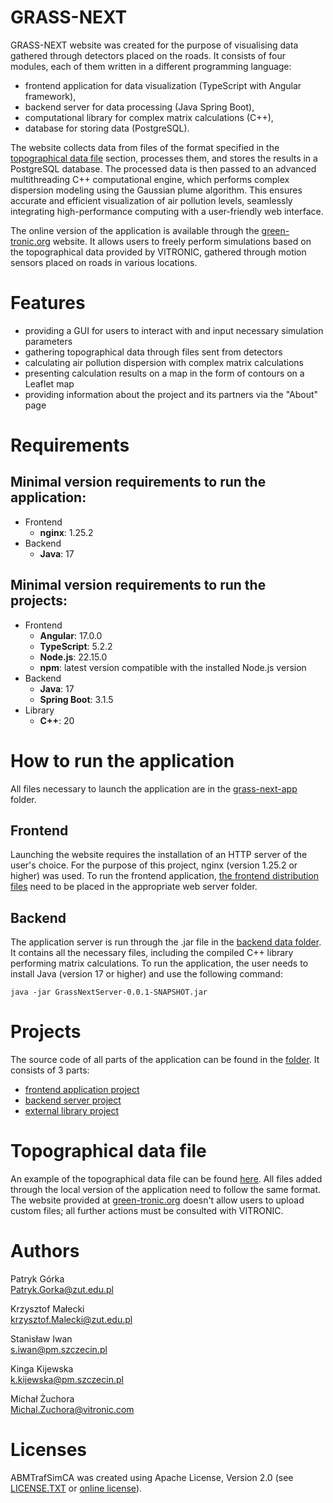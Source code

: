 # GRASS-NEXT

GRASS-NEXT website was created for the purpose of visualising data gathered through detectors placed on the roads. It consists of four modules, each of them written in a different programming language:
- frontend application for data visualization (TypeScript with Angular framework),
- backend server for data processing (Java Spring Boot),
- computational library for complex matrix calculations (C++),
- database for storing data (PostgreSQL).

The website collects data from files of the format specified in the [topographical data file](#topographical-data-file) section, processes them, and stores the results in a PostgreSQL database. The processed data is then passed to an advanced multithreading C++ computational engine, which performs complex dispersion modeling using the Gaussian plume algorithm. This ensures accurate and efficient visualization of air pollution levels, seamlessly integrating high-performance computing with a user-friendly web interface.

The online version of the application is available through the [green-tronic.org](http://www.green-tronic.eu) website. It allows users to freely perform simulations based on the topographical data provided by VITRONIC, gathered through motion sensors placed on roads in various locations.

# Features
- providing a GUI for users to interact with and input necessary simulation parameters
- gathering topographical data through files sent from detectors
- calculating air pollution dispersion with complex matrix calculations
- presenting calculation results on a map in the form of contours on a Leaflet map
- providing information about the project and its partners via the "About" page

# Requirements

## Minimal version requirements to run the application:
- Frontend
  - **nginx**: 1.25.2
- Backend
  - **Java**: 17

## Minimal version requirements to run the projects:
- Frontend
  - **Angular**: 17.0.0
  - **TypeScript**: 5.2.2
  - **Node.js**: 22.15.0
  - **npm**: latest version compatible with the installed Node.js version
- Backend
  - **Java**: 17
  - **Spring Boot**: 3.1.5
- Library
  - **C++**: 20

# How to run the application

All files necessary to launch the application are in the <a href="./grass-next-app" target="_blank">grass-next-app</a> folder.

## Frontend

Launching the website requires the installation of an HTTP server of the user's choice. For the purpose of this project, nginx (version 1.25.2 or higher) was used. To run the frontend application, <a href="./grass-next-app/frontend" target="_blank">the frontend distribution files</a> need to be placed in the appropriate web server folder.

## Backend

The application server is run through the .jar file in the <a href="./grass-next-app/backend" target="_blank">backend data folder</a>. It contains all the necessary files, including the compiled C++ library performing matrix calculations. To run the application, the user needs to install Java (version 17 or higher) and use the following command:

`java -jar GrassNextServer-0.0.1-SNAPSHOT.jar`

# Projects

The source code of all parts of the application can be found in the <a href="./grass-next-app/backend" target="_blank">folder</a>. It consists of 3 parts:
- <a href="./grass-next-prj/GrassNext_project/GrassNextFrontend" target="_blank">frontend application project</a>
- <a href="./grass-next-prj/GrassNext_project/GrassNextBackend" target="_blank">backend server project</a>
- <a href="./grass-next-prj/MathTest" target="_blank">external library project</a>

# Topographical data file

An example of the topographical data file can be found <a href="./topo/topo-example.txt" target="_blank">here</a>. All files added through the local version of the application need to follow the same format. The website provided at [green-tronic.org](http://www.green-tronic.eu) doesn't allow users to upload custom files; all further actions must be consulted with VITRONIC.

# Authors

Patryk Górka  
Patryk.Gorka@zut.edu.pl

Krzysztof Małecki  
krzysztof.Malecki@zut.edu.pl

Stanisław Iwan  
s.iwan@pm.szczecin.pl

Kinga Kijewska  
k.kijewska@pm.szczecin.pl

Michał Żuchora  
Michal.Zuchora@vitronic.com

# Licenses

ABMTrafSimCA was created using Apache License, Version 2.0 (see <a href="./LICENSE" target="_blank">LICENSE.TXT</a> or <a href="https://www.apache.org/licenses/LICENSE-2.0">online license</a>).
